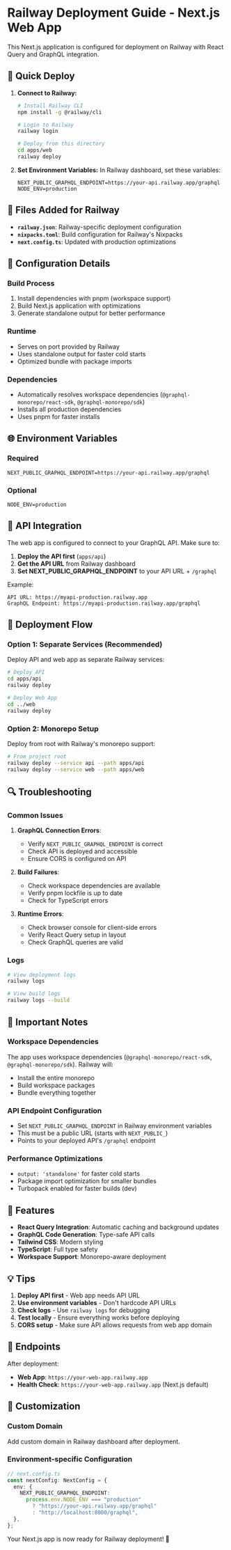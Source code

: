 # Railway Deployment Guide - Next.js Web App

This Next.js application is configured for deployment on Railway with React Query and GraphQL integration.

## 🚀 Quick Deploy

1. **Connect to Railway:**

   ```bash
   # Install Railway CLI
   npm install -g @railway/cli

   # Login to Railway
   railway login

   # Deploy from this directory
   cd apps/web
   railway deploy
   ```

2. **Set Environment Variables:**
   In Railway dashboard, set these variables:
   ```
   NEXT_PUBLIC_GRAPHQL_ENDPOINT=https://your-api.railway.app/graphql
   NODE_ENV=production
   ```

## 📁 Files Added for Railway

- **`railway.json`**: Railway-specific deployment configuration
- **`nixpacks.toml`**: Build configuration for Railway's Nixpacks
- **`next.config.ts`**: Updated with production optimizations

## 🔧 Configuration Details

### Build Process

1. Install dependencies with pnpm (workspace support)
2. Build Next.js application with optimizations
3. Generate standalone output for better performance

### Runtime

- Serves on port provided by Railway
- Uses standalone output for faster cold starts
- Optimized bundle with package imports

### Dependencies

- Automatically resolves workspace dependencies (`@graphql-monorepo/react-sdk`, `@graphql-monorepo/sdk`)
- Installs all production dependencies
- Uses pnpm for faster installs

## 🌐 Environment Variables

### Required

```env
NEXT_PUBLIC_GRAPHQL_ENDPOINT=https://your-api.railway.app/graphql
```

### Optional

```env
NODE_ENV=production
```

## 🔗 API Integration

The web app is configured to connect to your GraphQL API. Make sure to:

1. **Deploy the API first** (`apps/api`)
2. **Get the API URL** from Railway dashboard
3. **Set NEXT_PUBLIC_GRAPHQL_ENDPOINT** to your API URL + `/graphql`

Example:

```
API URL: https://myapi-production.railway.app
GraphQL Endpoint: https://myapi-production.railway.app/graphql
```

## 🎯 Deployment Flow

### Option 1: Separate Services (Recommended)

Deploy API and web app as separate Railway services:

```bash
# Deploy API
cd apps/api
railway deploy

# Deploy Web App
cd ../web
railway deploy
```

### Option 2: Monorepo Setup

Deploy from root with Railway's monorepo support:

```bash
# From project root
railway deploy --service api --path apps/api
railway deploy --service web --path apps/web
```

## 🔍 Troubleshooting

### Common Issues

1. **GraphQL Connection Errors**:

   - Verify `NEXT_PUBLIC_GRAPHQL_ENDPOINT` is correct
   - Check API is deployed and accessible
   - Ensure CORS is configured on API

2. **Build Failures**:

   - Check workspace dependencies are available
   - Verify pnpm lockfile is up to date
   - Check for TypeScript errors

3. **Runtime Errors**:
   - Check browser console for client-side errors
   - Verify React Query setup in layout
   - Check GraphQL queries are valid

### Logs

```bash
# View deployment logs
railway logs

# View build logs
railway logs --build
```

## 🚨 Important Notes

### Workspace Dependencies

The app uses workspace dependencies (`@graphql-monorepo/react-sdk`, `@graphql-monorepo/sdk`). Railway will:

- Install the entire monorepo
- Build workspace packages
- Bundle everything together

### API Endpoint Configuration

- Set `NEXT_PUBLIC_GRAPHQL_ENDPOINT` in Railway environment variables
- This must be a public URL (starts with `NEXT_PUBLIC_`)
- Points to your deployed API's `/graphql` endpoint

### Performance Optimizations

- `output: 'standalone'` for faster cold starts
- Package import optimization for smaller bundles
- Turbopack enabled for faster builds (dev)

## 🌟 Features

- **React Query Integration**: Automatic caching and background updates
- **GraphQL Code Generation**: Type-safe API calls
- **Tailwind CSS**: Modern styling
- **TypeScript**: Full type safety
- **Workspace Support**: Monorepo-aware deployment

## 💡 Tips

1. **Deploy API first** - Web app needs API URL
2. **Use environment variables** - Don't hardcode API URLs
3. **Check logs** - Use `railway logs` for debugging
4. **Test locally** - Ensure everything works before deploying
5. **CORS setup** - Make sure API allows requests from web app domain

## 🔗 Endpoints

After deployment:

- **Web App**: `https://your-web-app.railway.app`
- **Health Check**: `https://your-web-app.railway.app` (Next.js default)

## 🎨 Customization

### Custom Domain

Add custom domain in Railway dashboard after deployment.

### Environment-specific Configuration

```typescript
// next.config.ts
const nextConfig: NextConfig = {
  env: {
    NEXT_PUBLIC_GRAPHQL_ENDPOINT:
      process.env.NODE_ENV === "production"
        ? "https://your-api.railway.app/graphql"
        : "http://localhost:8000/graphql",
  },
};
```

Your Next.js app is now ready for Railway deployment! 🚀
